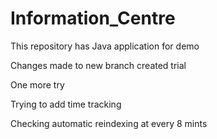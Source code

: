 # Information_Centre
This repository has Java application for demo


Changes made to new branch created 
trial 

One more try 

Trying to add time tracking

Checking automatic reindexing at every 8 mints
